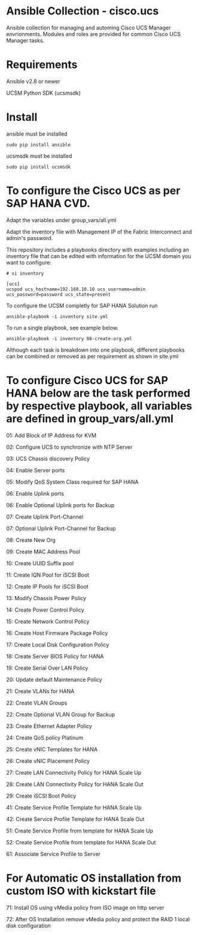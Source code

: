 # Ansible Collection - cisco.ucs

Ansible collection for managing and automing Cisco UCS Manager envrionments. Modules and roles are provided for common Cisco UCS Manager tasks.

# Requirements

Ansible v2.8 or newer

UCSM Python SDK (ucsmsdk)

# Install

ansible must be installed
          
    sudo pip install ansible

ucsmsdk must be installed
      
    sudo pip install ucsmsdk

# To configure the Cisco UCS as per SAP HANA CVD.

Adapt the variables under group_vars/all.yml

Adapt the inventory file with Management IP of the Fabric Interconnect and admin's password. 

This repository includes a playbooks directory with examples including an inventory file that can be edited with information for the UCSM domain you want to configure:

    # vi inventory

    [ucs]
    ucspod ucs_hostname=192.168.10.10 ucs_username=admin ucs_password=password ucs_state=present

To configure the UCSM completly for SAP HANA Solution run

    ansible-playbook -i inventory site.yml

To run a single playbook, see example below. 

    ansible-playbook -i inventory 08-create-org.yml

Although each task is breakdown into one playbook, different playbooks can be combined or removed as per requirement as shown in site.yml

# To configure Cisco UCS for SAP HANA below are the task performed by respective playbook, all variables are defined in group_vars/all.yml

01: Add Block of IP Address for KVM

02: Configure UCS to synchronize with NTP Server

03: UCS Chassis discovery Policy

04: Enable Server ports

05: Modify QoS System Class required for SAP HANA

06: Enable Uplink ports

06: Enable Optional Uplink ports for Backup

07: Create Uplink Port-Channel

07: Optional Uplink Port-Channel for Backup

08: Create New Org

09: Create MAC Address Pool

10: Create UUID Suffix pool

11: Create IQN Pool for iSCSI Boot

12: Create IP Pools for iSCSI Boot

13: Modify Chassis Power Policy

14: Create Power Control Policy

15: Create Network Control Policy

16: Create Host Firmware Package Policy

17: Create Local Disk Configuration Policy

18: Create Server BIOS Policy for HANA

19: Create Serial Over LAN Policy

20: Update default Maintenance Policy

21: Create VLANs for HANA 

22: Create VLAN Groups

22: Create Optional VLAN Group for Backup

23: Create Ethernet Adapter Policy

24: Create QoS policy Platinum

25: Create vNIC Templates for HANA

26: Create vNIC Placement Policy

27: Create LAN Connectivity Policy for HANA Scale Up

28: Create LAN Connectivity Policy for HANA Scale Out

29: Create iSCSI Boot Policy

41: Create Service Profile Template for HANA Scale Up

42: Create Service Profile Template for HANA Scale Out

51: Create Service Profile from template for HANA Scale Up

52: Create Service Profile from template for HANA Scale Out

61: Associate Service Profile to Server

# For Automatic OS installation from custom ISO with kickstart file

71: Install OS using vMedia policy from ISO image on http server

72: After OS Installation remove vMedia policy and protect the RAID 1 local disk configuration 
